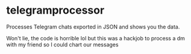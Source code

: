 # telegramprocessor
Processes Telegram chats exported in JSON and shows you the data.

Won't lie, the code is horrible lol but this was a hackjob to process a dm with my friend so I could chart our messages
